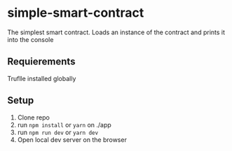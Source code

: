 # simple-smart-contract

The simplest smart contract. Loads an instance of the contract and prints it into the console

## Requierements

Truflle installed globally

## Setup

1. Clone repo
2. run `npm install` or `yarn` on ./app
3. run `npm run dev` or `yarn dev`
4. Open local dev server on the browser
